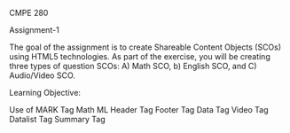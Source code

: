 CMPE 280

Assignment-1

The goal of the assignment is to create Shareable Content Objects (SCOs) using HTML5 technologies. As part of the exercise, you will be creating three types of question SCOs: A) Math SCO, b) English SCO, and C) Audio/Video SCO.

Learning Objective: 

Use of MARK Tag
Math ML
Header Tag
Footer Tag
Data Tag
Video Tag
Datalist Tag
Summary Tag

